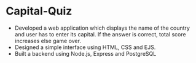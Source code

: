 # Capital-Quiz

- Developed a web application which displays the name of the country and user has to enter its capital. If the answer is correct, total score increases else game over.
- Designed a simple interface using HTML, CSS and EJS.
- Built a backend using Node.js, Express and PostgreSQL
